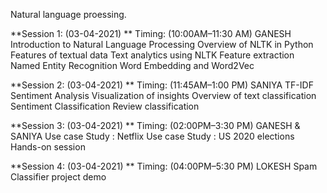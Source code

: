 Natural language proessing.

**Session 1: (03-04-2021) **         Timing: (10:00AM–11:30 AM) GANESH
Introduction to Natural Language Processing
Overview of NLTK in Python
Features of textual data
Text analytics using NLTK
Feature extraction
Named Entity Recognition
Word Embedding and Word2Vec 

**Session 2: (03-04-2021)   **        Timing: (11:45AM–1:00 PM) SANIYA
TF-IDF
Sentiment Analysis
Visualization of insights
Overview of text classification
Sentiment Classification
Review classification

**Session 3: (03-04-2021) **           Timing: (02:00PM–3:30 PM) GANESH & SANIYA
Use case Study : Netflix
Use case Study : US 2020 elections
Hands-on session

**Session 4: (03-04-2021)  **      Timing: (04:00PM–5:30 PM) LOKESH
Spam Classifier project demo
